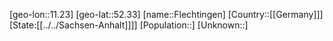 ﻿---
location: [52.33,11.23]
type: City
tags:
- geo/City


SpocWebEntityId: 30183
isDeleted: false
confidential: public

---
[geo-lon::11.23]
[geo-lat::52.33]
[name::Flechtingen]
[Country::[[Germany]]]
[State:[[../../Sachsen-Anhalt]]]]
[Population::]
[Unknown::]

